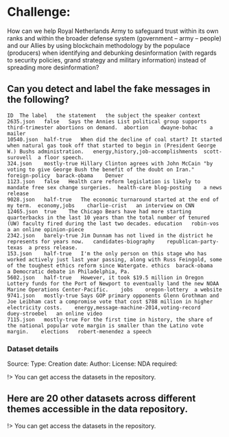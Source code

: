 # Challenge: 
How can we help Royal Netherlands Army to safeguard trust within its own ranks and within the broader defense system (government – army – people) and our Allies by using blockchain methodology by the populace (producers) when identifying and debunking desinformation (with regards to security policies, grand strategy and military information) instead of spreading more desinformation?


## Can you detect and label the fake messages in the following? 

```csv 
ID	The label	the statement	the subject	the speaker	context
2635.json	false	Says the Annies List political group supports third-trimester abortions on demand.	abortion	dwayne-bohac	a mailer
10540.json	half-true	When did the decline of coal start? It started when natural gas took off that started to begin in (President George W.) Bushs administration.	energy,history,job-accomplishments	scott-surovell	a floor speech.
324.json	mostly-true	Hillary Clinton agrees with John McCain "by voting to give George Bush the benefit of the doubt on Iran."	foreign-policy	barack-obama	Denver
1123.json	false	Health care reform legislation is likely to mandate free sex change surgeries.	health-care	blog-posting	a news release
9028.json	half-true	The economic turnaround started at the end of my term.	economy,jobs	charlie-crist	an interview on CNN
12465.json	true	The Chicago Bears have had more starting quarterbacks in the last 10 years than the total number of tenured (UW) faculty fired during the last two decades.	education	robin-vos	a an online opinion-piece
2342.json	barely-true	Jim Dunnam has not lived in the district he represents for years now.	candidates-biography	republican-party-texas	a press release.
153.json	half-true	I'm the only person on this stage who has worked actively just last year passing, along with Russ Feingold, some of the toughest ethics reform since Watergate.	ethics	barack-obama	a Democratic debate in Philadelphia, Pa.
5602.json	half-true	However, it took $19.5 million in Oregon Lottery funds for the Port of Newport to eventually land the new NOAA Marine Operations Center-Pacific.	jobs	oregon-lottery	a website 
9741.json	mostly-true	Says GOP primary opponents Glenn Grothman and Joe Leibham cast a compromise vote that cost $788 million in higher electricity costs.	energy,message-machine-2014,voting-record	duey-stroebel	an online video
7115.json	mostly-true	For the first time in history, the share of the national popular vote margin is smaller than the Latino vote margin.	elections	robert-menendez	a speech

```
### Dataset details 

Source: 
Type: 
Creation date: 
Author:
License: 
NDA required: 

!> You can get access the datasets in the repository. 



## Here are 20 other datasets across different themes accessible in the data repository. 


!> You can get access the datasets in the repository. 

